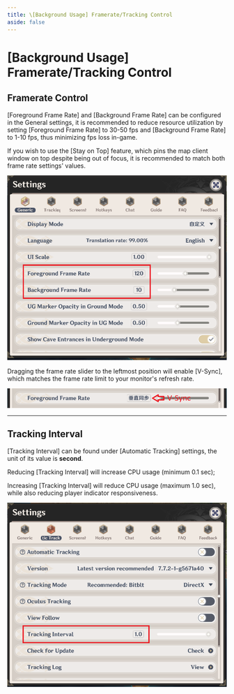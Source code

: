 ```yaml
---
title: \[Background Usage] Framerate/Tracking Control
aside: false
---
```


# [Background Usage] Framerate/Tracking Control

## Framerate Control

[Foreground Frame Rate] and [Background Frame Rate] can be configured in the General settings, it is recommended to reduce resource utilization by setting [Foreground Frame Rate] to 30-50 fps and [Background Frame Rate] to 1-10 fps, thus minimizing fps loss in-game.

If you wish to use the [Stay on Top] feature, which pins the map client window on top despite being out of focus, it is recommended to match both frame rate settings' values.

![](./../../../../public/imgs/en/manual/bg-frate/1.png)

Dragging the frame rate slider to the leftmost position will enable \[V-Sync], which matches the frame rate limit to your monitor's refresh rate.

![](./../../../../public/imgs/en/manual/bg-frate/2.png)

---

## Tracking Interval

[Tracking Interval] can be found under [Automatic Tracking] settings, the unit of its value is **second**.

Reducing [Tracking Interval] will increase CPU usage (minimum 0.1 sec);

Increasing [Tracking Interval] will reduce CPU usage (maximum 1.0 sec), while also reducing player indicator responsiveness.

![](./../../../../public/imgs/en/manual/bg-frate/3.png)
